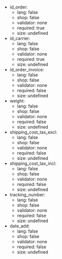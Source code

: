  * id_order:
    * lang: false
    * shop: false
    * validator: none
    * required: true
    * size: undefined
 * id_carrier:
    * lang: false
    * shop: false
    * validator: none
    * required: true
    * size: undefined
 * id_order_invoice:
    * lang: false
    * shop: false
    * validator: none
    * required: false
    * size: undefined
 * weight:
    * lang: false
    * shop: false
    * validator: none
    * required: false
    * size: undefined
 * shipping_cost_tax_excl:
    * lang: false
    * shop: false
    * validator: none
    * required: false
    * size: undefined
 * shipping_cost_tax_incl:
    * lang: false
    * shop: false
    * validator: none
    * required: false
    * size: undefined
 * tracking_number:
    * lang: false
    * shop: false
    * validator: none
    * required: false
    * size: undefined
 * date_add:
    * lang: false
    * shop: false
    * validator: none
    * required: false
    * size: undefined

